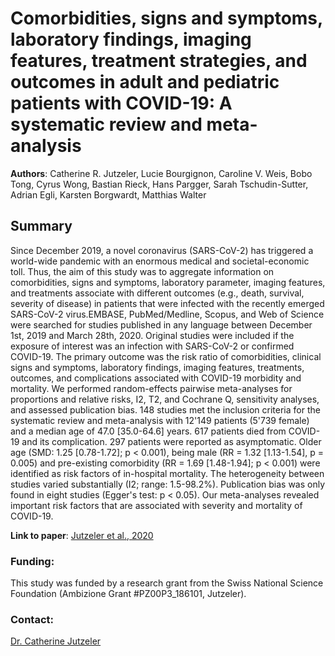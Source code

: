 # Comorbidities, signs and symptoms, laboratory findings, imaging features, treatment strategies, and outcomes in adult and pediatric patients with COVID-19: A systematic review and meta-analysis

**Authors**: Catherine R. Jutzeler, Lucie Bourgignon, Caroline V. Weis, Bobo Tong, Cyrus Wong, Bastian Rieck, Hans Pargger, Sarah Tschudin-Sutter, Adrian Egli, Karsten Borgwardt, Matthias Walter

## Summary
Since December 2019, a novel coronavirus (SARS-CoV-2) has triggered a world-wide pandemic with an enormous medical and societal-economic toll. Thus, the aim of this study was to aggregate information on comorbidities, signs and symptoms, laboratory parameter, imaging features, and treatments associate with different outcomes (e.g., death, survival, severity of disease) in patients that were infected with the recently emerged SARS-CoV-2 virus.EMBASE, PubMed/Medline, Scopus, and Web of Science were searched for studies published in any language between December 1st, 2019 and March 28th, 2020. Original studies were included if the exposure of interest was an infection with SARS-CoV-2 or confirmed COVID-19. The primary outcome was the risk ratio of comorbidities, clinical signs and symptoms, laboratory findings, imaging features, treatments, outcomes, and complications associated with COVID-19 morbidity and mortality. We performed random-effects pairwise meta-analyses for proportions and relative risks, I2, T2, and Cochrane Q, sensitivity analyses, and assessed publication bias. 148 studies met the inclusion criteria for the systematic review and meta-analysis with 12'149 patients (5'739 female) and a median age of 47.0 [35.0-64.6] years. 617 patients died from COVID-19 and its complication. 297 patients were reported as asymptomatic. Older age (SMD: 1.25 [0.78-1.72]; p < 0.001), being male (RR = 1.32 [1.13-1.54], p = 0.005) and pre-existing comorbidity (RR = 1.69 [1.48-1.94]; p < 0.001) were identified as risk factors of in-hospital mortality. The heterogeneity between studies varied substantially (I2; range: 1.5-98.2%). Publication bias was only found in eight studies (Egger's test: p < 0.05). Our meta-analyses revealed important risk factors that are associated with severity and mortality of COVID-19.

**Link to paper**: [Jutzeler et al., 2020](https://www.sciencedirect.com/science/article/pii/S1477893920303215?via%3Dihub)



### Funding: 
This study was funded by a research grant from the Swiss National Science Foundation (Ambizione Grant #PZ00P3_186101, Jutzeler).

### Contact: 
[Dr. Catherine Jutzeler](mailto:catherine.jutzeler@bsse.ethz.ch?subject=[GitHub]%20Source%20Han%20Sans)
